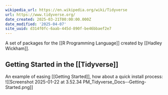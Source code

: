 ```yaml
---
wikipedia_url: https://en.wikipedia.org/wiki/Tidyverse
url: https://www.tidyverse.org/
date_created: 2025-03-21T00:00:00.000Z
date_modified: '2025-04-07'
site_uuid: d314f0fc-6aab-445d-890f-be46bbaef2e7
---
```


A set of packages for the [[R Programming Language]] created by [[Hadley Wickham]].

## Getting Started in the [[Tidyverse]]
An example of easing [[Getting Started]], how about a quick install process:
![[Screenshot 2025-01-22 at 3.52.34 PM_Tidyverse_Docs--Getting-Started.png]]